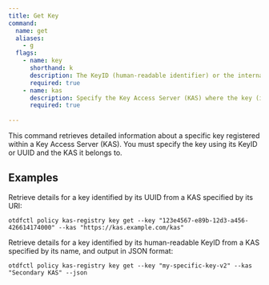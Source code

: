```yaml
---
title: Get Key
command:
  name: get
  aliases:
    - g
  flags:
    - name: key
      shorthand: k
      description: The KeyID (human-readable identifier) or the internal UUID of the key to retrieve from the specified KAS. The system will attempt to resolve the provided value as either a UUID or a KeyID.
      required: true
    - name: kas
      description: Specify the Key Access Server (KAS) where the key (identified by `--key`) is registered. The KAS can be identified by its ID, URI, or Name.
      required: true
    
---
```


This command retrieves detailed information about a specific key registered within a Key Access Server (KAS). You must specify the key using its KeyID or UUID and the KAS it belongs to.

## Examples

Retrieve details for a key identified by its UUID from a KAS specified by its URI:
```
otdfctl policy kas-registry key get --key "123e4567-e89b-12d3-a456-426614174000" --kas "https://kas.example.com/kas"
```

Retrieve details for a key identified by its human-readable KeyID from a KAS specified by its name, and output in JSON format:
```
otdfctl policy kas-registry key get --key "my-specific-key-v2" --kas "Secondary KAS" --json
```
